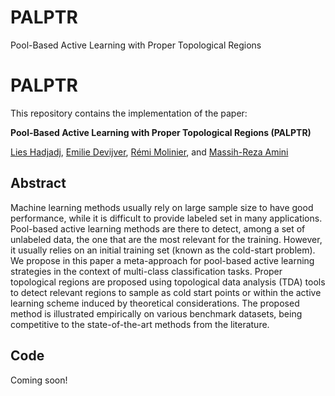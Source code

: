 # PALPTR
Pool-Based Active Learning with Proper Topological Regions

# PALPTR

This repository contains the implementation of the paper:

**Pool-Based Active Learning with Proper Topological Regions (PALPTR)**

[Lies Hadjadj](https://orcid.org/0000-0002-7926-656X), [Emilie Devijver](http://ama.liglab.fr/~devijvee/), [Rémi Molinier](https://www-fourier.ujf-grenoble.fr/~molinier/), and [Massih-Reza Amini](http://ama.liglab.fr/~amini/)



## Abstract
Machine learning methods usually rely on large sample size to have good performance, while it is difficult to provide labeled set in many applications. Pool-based active learning methods are there to detect, among a set of unlabeled data, the one that are the most relevant for the training. However, it usually relies on an initial training set (known as the cold-start problem). We propose in this paper a meta-approach for pool-based active learning strategies in the context of multi-class classification tasks. Proper topological regions are proposed using topological data analysis (TDA) tools to detect relevant regions to sample as cold start points or within the active learning scheme induced by theoretical considerations. The proposed method is illustrated empirically on various benchmark datasets, being competitive to the state-of-the-art methods from the literature.



## Code
Coming soon!
